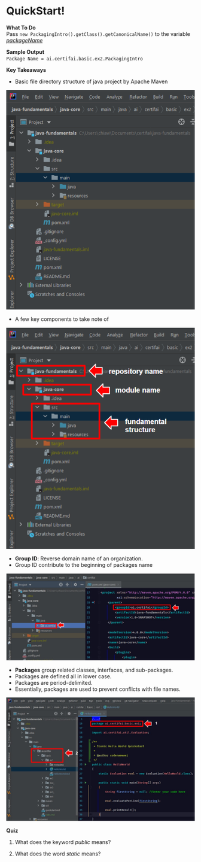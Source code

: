 # QuickStart!

**What To Do**  
Pass `new PackagingIntro().getClass().getCanonicalName()` to the variable [_packageName_](https://github.com/CertifaiAI/java-fundamentals/blob/master/java-core/src/main/java/ai/certifai/basic/ex2/PackagingIntro.java#L31)
 

**Sample Output**  
`
Package Name = ai.certifai.basic.ex2.PackagingIntro 
`  

**Key Takeaways**  
- Basic file directory structure of java project by Apache Maven
<p align="center">
  <img src="metadata/JavaStructure.png">
</p> 

- A few key components to take note of 

<p align="center">
  <img src="metadata/JavaStructure_.png">
</p> 

- **Group ID**: Reverse domain name of an organization.  
- Group ID contribute to the beginning of packages name
<p align="center">
  <img src="metadata/groupID_.jpg">
</p> 

- **Packages** group related classes, interfaces, and sub-packages.  
- Packages are defined all in lower case.  
- Packages are period-delimited.    
- Essentially, packages are used to prevent conflicts with file names.  
<p align="center">
  <img src="metadata/packageName.jpg">
</p> 

**Quiz**  

1. What does the keyword _public_ means?

2. What does the word _static_ means?
